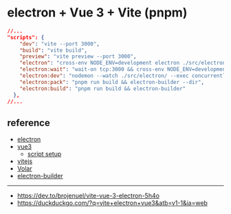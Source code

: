 # electron + Vue 3 + Vite (pnpm)

```json
//...
"scripts": {
    "dev": "vite --port 3000",
    "build": "vite build",
    "preview": "vite preview --port 3000",
    "electron": "cross-env NODE_ENV=development electron ./src/electron/main.js",
    "electron:wait": "wait-on tcp:3000 && cross-env NODE_ENV=development electron ./src/electron/main.js",
    "electron:dev": "nodemon --watch ./src/electron/ --exec concurrently -k \"cross-env NODE_ENV=development pnpm run dev\" \"pnpm run electron\"",
    "electron:pack": "pnpm run build && electron-builder --dir",
    "electron:build": "pnpm run build && electron-builder"
  },
//...
```

## reference

- [electron](https://www.electronjs.org/docs/latest/api/app)
- [vue3](https://vuejs.org/api/)
  - [script setup](https://v3.vuejs.org/api/sfc-script-setup.html#sfc-script-setup)
- [vitejs](https://vitejs.dev/guide/features.html#postcss)
- [Volar](https://marketplace.visualstudio.com/items?itemName=johnsoncodehk.volar)
- [electron-builder](https://www.electron.build/configuration/configuration)

---

- https://dev.to/brojenuel/vite-vue-3-electron-5h4o
- https://duckduckgo.com/?q=vite+electron+vue3&atb=v1-1&ia=web